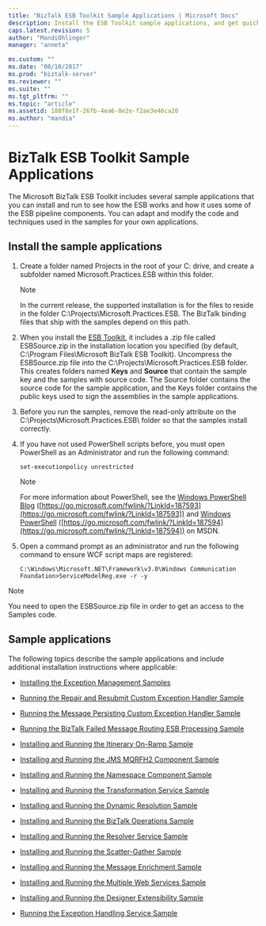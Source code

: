 ```yaml
---
title: "BizTalk ESB Toolkit Sample Applications | Microsoft Docs"
description: Install the ESB Toolkit sample applications, and get quick links on how to use them in BizTalk Server
caps.latest.revision: 5
author: "MandiOhlinger"
manager: "anneta"

ms.custom: ""
ms.date: "08/10/2017"
ms.prod: "biztalk-server"
ms.reviewer: ""
ms.suite: ""
ms.tgt_pltfrm: ""
ms.topic: "article"
ms.assetid: 188f8e1f-26fb-4ea6-8e2e-f2ae3e46ca20
ms.author: "mandia"
---
```


# BizTalk ESB Toolkit Sample Applications
The ​Microsoft BizTalk ESB Toolkit includes several sample applications that you can install and run to see how the ESB works and how it uses some of the ESB pipeline components. You can adapt and modify the code and techniques used in the samples for your own applications.

## Install the sample applications

1. Create a folder named Projects in the root of your C: drive, and create a subfolder named Microsoft.Practices.ESB within this folder.

   > [!NOTE]
   >  In the current release, the supported installation is for the files to reside in the folder C:\Projects\Microsoft.Practices.ESB. The BizTalk binding files that ship with the samples depend on this path.

2. When you install the [ESB Toolkit](install-and-configure-the-microsoft-biztalk-esb-toolkit.md), it includes a .zip file called ESBSource.zip in the installation location you specified (by default, C:\Program Files\​Microsoft BizTalk ESB Toolkit). Uncompress the ESBSource.zip file into the C:\Projects\Microsoft.Practices.ESB folder. This creates folders named **Keys** and **Source** that contain the sample key and the samples with source code. The Source folder contains the source code for the sample application, and the Keys folder contains the public keys used to sign the assemblies in the sample applications.

3. Before you run the samples, remove the read-only attribute on the C:\Projects\Microsoft.Practices.ESB\ folder so that the samples install correctly.

4. If you have not used PowerShell scripts before, you must open PowerShell as an Administrator and run the following command:

   ```
   set-executionpolicy unrestricted
   ```

   > [!NOTE]
   >  For more information about PowerShell, see the [Windows PowerShell Blog](https://go.microsoft.com/fwlink/?LinkId=187593) ([https://go.microsoft.com/fwlink/?LinkId=187593](https://go.microsoft.com/fwlink/?LinkId=187593)) and [Windows PowerShell](https://go.microsoft.com/fwlink/?LinkId=187594) ([https://go.microsoft.com/fwlink/?LinkId=187594](https://go.microsoft.com/fwlink/?LinkId=187594)) on MSDN.

5. Open a command prompt as an administrator and run the following command to ensure WCF script maps are registered:

   ```
   C:\Windows\Microsoft.NET\Framework\v3.0\Windows Communication Foundation>ServiceModelReg.exe -r -y
   ```

> [!NOTE]
>  You need to open the ESBSource.zip file in order to get an access to the Samples code.

## Sample applications
 The following topics describe the sample applications and include additional installation instructions where applicable:

-   [Installing the Exception Management Samples](../esb-toolkit/installing-the-exception-management-samples.md)

-   [Running the Repair and Resubmit Custom Exception Handler Sample](../esb-toolkit/running-the-repair-and-resubmit-custom-exception-handler-sample.md)

-   [Running the Message Persisting Custom Exception Handler Sample](../esb-toolkit/running-the-message-persisting-custom-exception-handler-sample.md)

-   [Running the BizTalk Failed Message Routing ESB Processing Sample](../esb-toolkit/running-the-biztalk-failed-message-routing-esb-processing-sample.md)

-   [Installing and Running the Itinerary On-Ramp Sample](../esb-toolkit/installing-and-running-the-itinerary-on-ramp-sample.md)

-   [Installing and Running the JMS MQRFH2 Component Sample](../esb-toolkit/installing-and-running-the-jms-mqrfh2-component-sample.md)

-   [Installing and Running the Namespace Component Sample](../esb-toolkit/installing-and-running-the-namespace-component-sample.md)

-   [Installing and Running the Transformation Service Sample](../esb-toolkit/installing-and-running-the-transformation-service-sample.md)

-   [Installing and Running the Dynamic Resolution Sample](../esb-toolkit/installing-and-running-the-dynamic-resolution-sample.md)

-   [Installing and Running the BizTalk Operations Sample](../esb-toolkit/installing-and-running-the-biztalk-operations-sample.md)

-   [Installing and Running the Resolver Service Sample](../esb-toolkit/installing-and-running-the-resolver-service-sample.md)

-   [Installing and Running the Scatter-Gather Sample](../esb-toolkit/installing-and-running-the-scatter-gather-sample.md)

-   [Installing and Running the Message Enrichment Sample](../esb-toolkit/installing-and-running-the-message-enrichment-sample.md)

-   [Installing and Running the Multiple Web Services Sample](../esb-toolkit/installing-and-running-the-multiple-web-services-sample.md)

-   [Installing and Running the Designer Extensibility Sample](../esb-toolkit/installing-and-running-the-designer-extensibility-sample.md)

-   [Running the Exception Handling Service Sample](../esb-toolkit/running-the-exception-handling-service-sample.md)